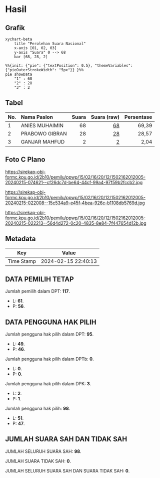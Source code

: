 # Hasil

## Grafik

```mermaid
xychart-beta
    title "Perolehan Suara Nasional"
    x-axis [01, 02, 03]
    y-axis "Suara" 0 --> 68
    bar [68, 28, 2]
```

```mermaid
%%{init: {"pie": {"textPosition": 0.5}, "themeVariables": {"pieOuterStrokeWidth": "5px"}} }%%
pie showData
    "1" : 68
    "2" : 28
    "3" : 2
```

## Tabel

| No. | Nama Paslon    | Suara | Suara (raw) | Persentase |
|:--- |:-------------- | -----:| -----------:| ----------:|
| 1   | ANIES MUHAIMIN | 68    | [68][p-1]   | 69,39      |
| 2   | PRABOWO GIBRAN | 28    | [28][p-2]   | 28,57      |
| 3   | GANJAR MAHFUD  | 2     | [2][p-3]    | 2,04       |


[p-1]: https://github.com/gigit-pemilu/pemilu-2024/blob/main/pilpres/hitung-suara/sub/15-jambi/sub/02--merangin/sub/16-renah-pembarap/sub/2012-muaro-panco-timur/sub/005-tps/sub/paslon-1.txt
[p-2]: https://github.com/gigit-pemilu/pemilu-2024/blob/main/pilpres/hitung-suara/sub/15-jambi/sub/02--merangin/sub/16-renah-pembarap/sub/2012-muaro-panco-timur/sub/005-tps/sub/paslon-2.txt
[p-3]: https://github.com/gigit-pemilu/pemilu-2024/blob/main/pilpres/hitung-suara/sub/15-jambi/sub/02--merangin/sub/16-renah-pembarap/sub/2012-muaro-panco-timur/sub/005-tps/sub/paslon-3.txt

## Foto C Plano

https://sirekap-obj-formc.kpu.go.id/2b10/pemilu/ppwp/15/02/16/20/12/1502162012005-20240215-074621--cf26dc7d-be64-44cf-99a4-97f59b2fccb2.jpg

https://sirekap-obj-formc.kpu.go.id/2b10/pemilu/ppwp/15/02/16/20/12/1502162012005-20240215-022008--15c534a9-e45f-4bea-926c-b1108db5769d.jpg

https://sirekap-obj-formc.kpu.go.id/2b10/pemilu/ppwp/15/02/16/20/12/1502162012005-20240215-022213--56d4d272-0c20-4835-8e84-7f447654d12b.jpg


## Metadata

| Key        | Value               |
| ---------- | ------------------- |
| Time Stamp | 2024-02-15 22:40:13 |


## DATA PEMILIH TETAP

Jumlah pemilih dalam DPT: **117**.
 * L: **61**.
 * P: **56**.

## DATA PENGGUNA HAK PILIH

Jumlah pengguna hak pilih dalam DPT: **95**.
 * L: **49**.
 * P: **46**.

Jumlah pengguna hak pilih dalam DPTb: **0**.
 * L: **0**.
 * P: **0**.

Jumlah pengguna hak pilih dalam DPK: **3**.
 * L: **2**.
 * P: **1**.

Jumlah pengguna hak pilih: **98**.
 * L: **51**.
 * P: **47**.

## JUMLAH SUARA SAH DAN TIDAK SAH

JUMLAH SELURUH SUARA SAH: **98**.

JUMLAH SUARA TIDAK SAH: **0**.

JUMLAH SELURUH SUARA SAH DAN SUARA TIDAK SAH: **0**.


